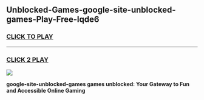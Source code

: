 
## Unblocked-Games-google-site-unblocked-games-Play-Free-lqde6
<h3>
<a href="https://premium76.site?title=google-site-unblocked-games&ref=22A">CLICK TO PLAY</a></h3>
<hr>

<h3>
<a href="https://premium76.site?title=google-site-unblocked-games&ref=22A">CLICK 2 PLAY</a>
  
</h3>

<a href="https://premium76.site?title=google-site-unblocked-games&ref=22A"><img src="https://clearcache.store/games.png"></a>


**google-site-unblocked-games games unblocked: Your Gateway to Fun and Accessible Online Gaming**
